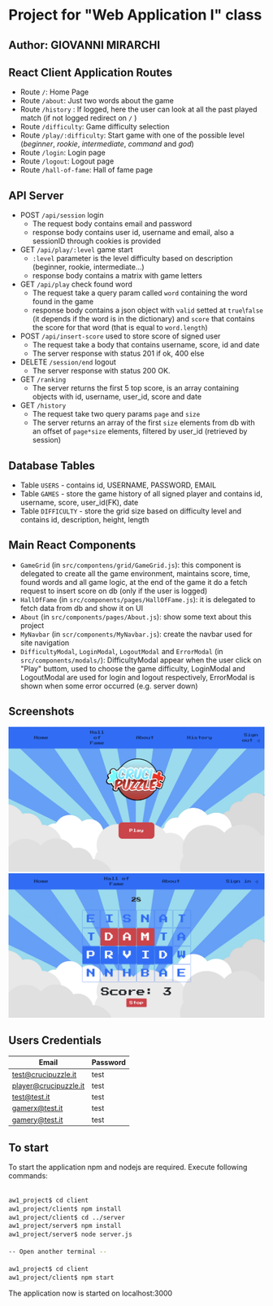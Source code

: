 # Project for "Web Application I" class

## Author: GIOVANNI MIRARCHI

## React Client Application Routes

- Route  `/`: Home Page
- Route  `/about`: Just two words about the game
- Route  `/history` : If logged, here the user can look at all the past played match (if not logged redirect on `/` )
- Route  `/difficulty`: Game difficulty selection
- Route  `/play/:difficulty`: Start game with one of the possible level (_beginner_, _rookie_, _intermediate_, _command_ and _god_)
- Route  `/login`: Login page 
- Route  `/logout`: Logout page
- Route  `/hall-of-fame`: Hall of fame page

## API Server

- POST `/api/session` login
  - The request body contains email and password
  - response body contains user id, username and email, also a sessionID through cookies is provided
- GET `/api/play/:level` game start
  - `:level` parameter is the level difficulty based on description (beginner, rookie, intermediate...)
  - response body contains a matrix with game letters
- GET `/api/play` check found word
  - The request take a query param called `word` containing the word found in the game
  - response body contains a json object with `valid` setted at `true`\\`false` (it depends if the word is in the dictionary) and `score` that contains the score for that word (that is equal to `word.length`)
- POST `/api/insert-score` used to store score of signed user
  - The request take a body that contains username, score, id and date
  - The server response with status 201 if ok, 400 else
- DELETE `/session/end` logout
  - The server response with status 200 OK. 
- GET `/ranking`
  - The server returns the first 5 top score, is an array containing objects with id, username, user_id, score and date
- GET `/history`
  - The request take two query params `page` and `size`
  - The server returns an array of the first `size` elements from db with an offset of `page*size` elements, filtered by user_id (retrieved by session)


## Database Tables

- Table `USERS` - contains id, USERNAME, PASSWORD, EMAIL
- Table `GAMES` - store the game history of all signed player and contains id, username, score, user_id(FK), date
- Table `DIFFICULTY` - store the grid size based on difficulty level and contains id, description, height, length

## Main React Components

- `GameGrid` (in `src/compontens/grid/GameGrid.js`): this component is delegated to create all the game environment, maintains score, time, found words and all game logic, at the end of the game it do a fetch request to insert score on db (only if the user is logged)
- `HallOfFame` (in `src/components/pages/HallOfFame.js`): it is delegated to fetch data from db and show it on UI
- `About` (in `src/components/pages/About.js`): show some text about this project
- `MyNavbar` (in `scr/components/MyNavbar.js`): create the navbar used for site navigation
- `DifficultyModal`, `LoginModal`, `LogoutModal` and `ErrorModal` (in `src/components/modals/`): DifficultyModal appear when the user click on "Play" buttom, used to choose the game difficulty, LoginModal and LogoutModal are used for login and logout respectively, ErrorModal is shown when some error occurred (e.g. server down)


## Screenshots

![Screenshot](./img/screenshot.png) 
![Screenshot](./img/screenshot_game_session.png)

## Users Credentials

| Email      | Password |
|------------|----------|
| test@crucipuzzle.it | test     |
| player@crucipuzzle.it | test     |
| test@test.it | test     |
| gamerx@test.it | test     |
| gamery@test.it | test     |


## To start

To start the application npm and nodejs are required.
Execute following commands:

```bash

aw1_project$ cd client
aw1_project/client$ npm install
aw1_project/client$ cd ../server
aw1_project/server$ npm install
aw1_project/server$ node server.js

-- Open another terminal --

aw1_project$ cd client
aw1_project/client$ npm start

```

The application now is started on localhost:3000

